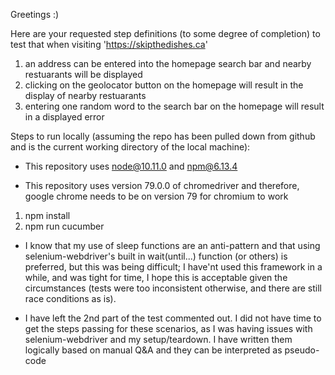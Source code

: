 Greetings :)

Here are your requested step definitions (to some degree of completion) to test that when visiting 'https://skipthedishes.ca'

1) an address can be entered into the homepage search bar and nearby restuarants will be displayed 
2) clicking on the geolocator button on the homepage will result in the display of nearby restuarants
3) entering one random word to the search bar on the homepage will result in a displayed error 

Steps to run locally (assuming the repo has been pulled down from github and is the current working directory of the local machine):

* This repository uses node@10.11.0 and npm@6.13.4

* This repository uses version 79.0.0 of chromedriver and therefore, google chrome needs to be on version 79 for chromium to work

1) npm install
2) npm run cucumber

- I know that my use of sleep functions are an anti-pattern and that using selenium-webdriver's built in wait(until...) function (or others) is preferred, but this was being difficult; I have'nt used this framework in a while, and was tight for time, I hope this is acceptable given the circumstances (tests were too inconsistent otherwise, and there are still race conditions as is).

- I have left the 2nd part of the test commented out. I did not have time to get the steps passing for these scenarios, as I was having issues with selenium-webdriver and my setup/teardown. I have written them logically based on manual Q&A and they can be interpreted as pseudo-code 
